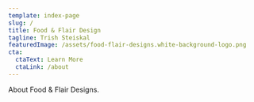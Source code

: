 ```yaml
---
template: index-page
slug: /
title: Food & Flair Design
tagline: Trish Steiskal
featuredImage: /assets/food-flair-designs.white-background-logo.png
cta:
  ctaText: Learn More
  ctaLink: /about
---
```

About Food & Flair Designs.